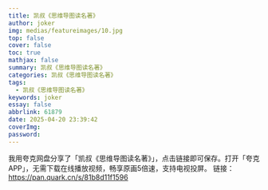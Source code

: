 ```yaml
---
title: 凯叔《思维导图读名著》
author: joker
img: medias/featureimages/10.jpg
top: false
cover: false
toc: true
mathjax: false
summary: 凯叔《思维导图读名著》
categories: 凯叔《思维导图读名著》
tags:
  - 凯叔《思维导图读名著》
keywords: joker
essay: false
abbrlink: 61879
date: 2025-04-20 23:39:42
coverImg:
password:
---
```


我用夸克网盘分享了「凯叔《思维导图读名著》」，点击链接即可保存。打开「夸克APP」，无需下载在线播放视频，畅享原画5倍速，支持电视投屏。
链接：https://pan.quark.cn/s/81b8d11f1596
